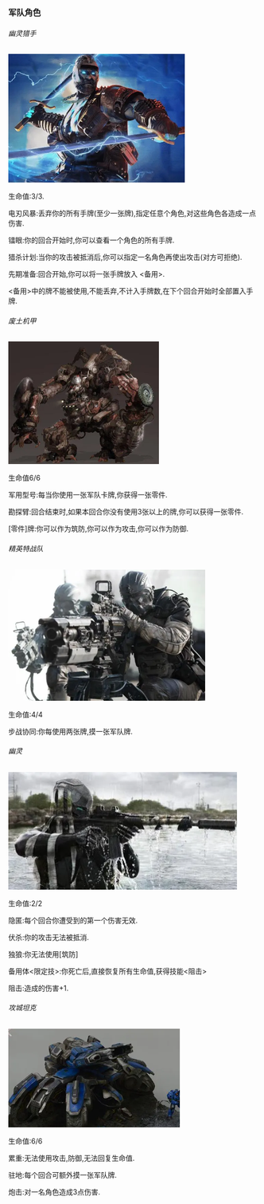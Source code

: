 ### 军队角色

###### 幽灵猎手

![1679742703798](image/军队角色/1679742703798.png)

生命值:3/3.

电刃风暴:丢弃你的所有手牌(至少一张牌),指定任意个角色,对这些角色各造成一点伤害.

镭眼:你的回合开始时,你可以查看一个角色的所有手牌.

猎杀计划:当你的攻击被抵消后,你可以指定一名角色再使出攻击(对方可拒绝).

先期准备:回合开始,你可以将一张手牌放入 <备用>.

<备用>中的牌不能被使用,不能丢弃,不计入手牌数,在下个回合开始时全部置入手牌.

###### 废土机甲

![1679743175130](image/军队角色/1679743175130.png)

生命值6/6

军用型号:每当你使用一张军队卡牌,你获得一张零件.

勘探臂:回合结束时,如果本回合你没有使用3张以上的牌,你可以获得一张零件.

[零件]牌:你可以作为筑防,你可以作为攻击,你可以作为防御.

###### 精英特战队

![1679743572736](image/军队角色/1679743572736.png)

生命值:4/4

步战协同:你每使用两张牌,摸一张军队牌.

###### 幽灵

![1679743868704](image/军队角色/1679743868704.png)

生命值:2/2

隐匿:每个回合你遭受到的第一个伤害无效.

伏杀:你的攻击无法被抵消.

独狼:你无法使用[筑防]

备用体<限定技>:你死亡后,直接恢复所有生命值,获得技能<阻击>

阻击:造成的伤害+1.

###### 攻城坦克

![1679744265314](image/军队角色/1679744265314.png)

生命值:6/6

累重:无法使用攻击,防御,无法回复生命值.

驻地:每个回合可额外摸一张军队牌.

炮击:对一名角色造成3点伤害.
